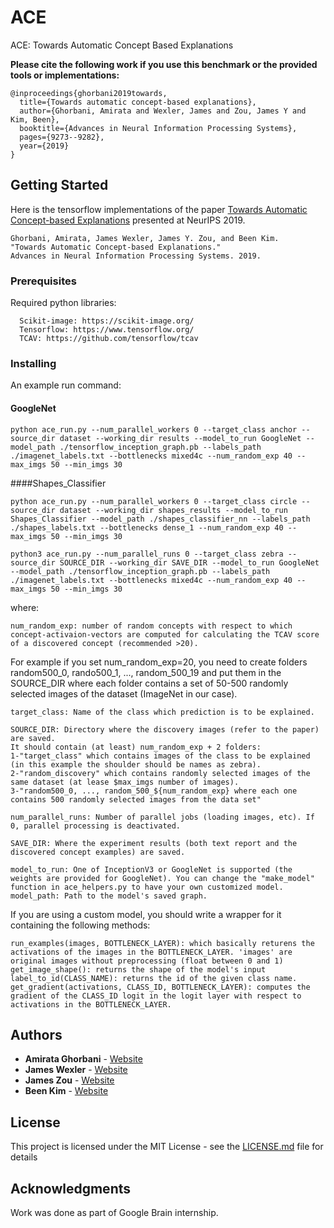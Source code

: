 # ACE

ACE: Towards Automatic Concept Based Explanations

**Please cite the following work if you use this benchmark or the provided tools or implementations:**
```
@inproceedings{ghorbani2019towards,
  title={Towards automatic concept-based explanations},
  author={Ghorbani, Amirata and Wexler, James and Zou, James Y and Kim, Been},
  booktitle={Advances in Neural Information Processing Systems},
  pages={9273--9282},
  year={2019}
}
```
## Getting Started
Here is the tensorflow implementations of the paper [Towards Automatic Concept-based Explanations](https://arxiv.org/abs/1902.03129) presented at NeurIPS 2019.

```
Ghorbani, Amirata, James Wexler, James Y. Zou, and Been Kim. 
"Towards Automatic Concept-based Explanations." 
Advances in Neural Information Processing Systems. 2019.
````
### Prerequisites

Required python libraries:

```
  Scikit-image: https://scikit-image.org/
  Tensorflow: https://www.tensorflow.org/
  TCAV: https://github.com/tensorflow/tcav
```

### Installing

An example run command:

#### GoogleNet
```
python ace_run.py --num_parallel_workers 0 --target_class anchor --source_dir dataset --working_dir results --model_to_run GoogleNet --model_path ./tensorflow_inception_graph.pb --labels_path ./imagenet_labels.txt --bottlenecks mixed4c --num_random_exp 40 --max_imgs 50 --min_imgs 30
```

####Shapes_Classifier
```
python ace_run.py --num_parallel_workers 0 --target_class circle --source_dir dataset --working_dir shapes_results --model_to_run Shapes_Classifier --model_path ./shapes_classifier_nn --labels_path ./shapes_labels.txt --bottlenecks dense_1 --num_random_exp 40 --max_imgs 50 --min_imgs 30
```


```
python3 ace_run.py --num_parallel_runs 0 --target_class zebra --source_dir SOURCE_DIR --working_dir SAVE_DIR --model_to_run GoogleNet --model_path ./tensorflow_inception_graph.pb --labels_path ./imagenet_labels.txt --bottlenecks mixed4c --num_random_exp 40 --max_imgs 50 --min_imgs 30
```

where:
```
num_random_exp: number of random concepts with respect to which concept-activaion-vectors are computed for calculating the TCAV score of a discovered concept (recommended >20).
```
For example if you set num_random_exp=20, you need to create folders random500_0, rando500_1, ..., random_500_19 and put them in the SOURCE_DIR where each folder contains a set of 50-500 randomly selected images of the dataset (ImageNet in our case). 

```
target_class: Name of the class which prediction is to be explained.
```

```
SOURCE_DIR: Directory where the discovery images (refer to the paper) are saved. 
It should contain (at least) num_random_exp + 2 folders: 
1-"target_class" which contains images of the class to be explained (in this example the shoulder should be names as zebra). 
2-"random_discovery" which contains randomly selected images of the same dataset (at lease $max_imgs number of images).
3-"random500_0, ..., random_500_${num_random_exp} where each one contains 500 randomly selected images from the data set"
```

```
num_parallel_runs: Number of parallel jobs (loading images, etc). If 0, parallel processing is deactivated.
```


```
SAVE_DIR: Where the experiment results (both text report and the discovered concept examples) are saved.
```

```
model_to_run: One of InceptionV3 or GoogleNet is supported (the weights are provided for GoogleNet). You can change the "make_model" function in ace_helpers.py to have your own customized model.
model_path: Path to the model's saved graph.
```
If you are using a custom model, you should write a wrapper for it containing the following methods:
```
run_examples(images, BOTTLENECK_LAYER): which basically returens the activations of the images in the BOTTLENECK_LAYER. 'images' are original images without preprocessing (float between 0 and 1)
get_image_shape(): returns the shape of the model's input
label_to_id(CLASS_NAME): returns the id of the given class name.
get_gradient(activations, CLASS_ID, BOTTLENECK_LAYER): computes the gradient of the CLASS_ID logit in the logit layer with respect to activations in the BOTTLENECK_LAYER.
```

## Authors

* **Amirata Ghorbani** - [Website](http://web.stanford.edu/~amiratag)
* **James Wexler** - [Website](https://ai.google/research/people/105507/)
* **James Zou** - [Website](https://www.james-zou.com/)
* **Been Kim** - [Website](https://beenkim.github.io/)


## License

This project is licensed under the MIT License - see the [LICENSE.md](LICENSE.md) file for details

## Acknowledgments

Work was done as part of Google Brain internship.

